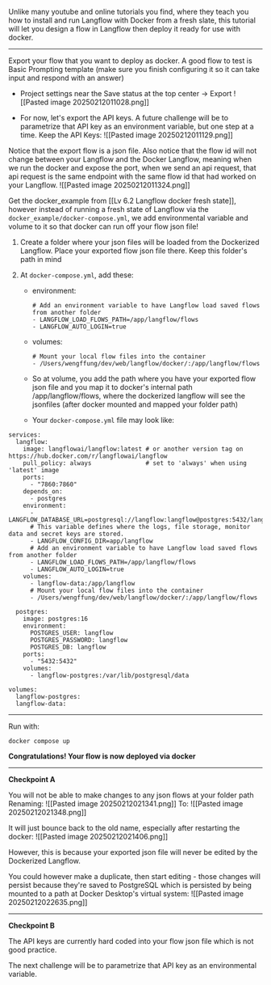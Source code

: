 Unlike many youtube and online tutorials you find, where they teach you how to install and run Langflow with Docker from a fresh slate, this tutorial will let you design a flow in Langflow then deploy it ready for use with docker.

---

Export your flow that you want to deploy as docker. A good flow to test is Basic Prompting template (make sure you finish configuring it so it can take input and respond with an answer)

- Project settings near the Save status at the top center -> Export
	![[Pasted image 20250212011028.png]]
	
- For now, let's export the API keys. A future challenge will be to parametrize that API key as an environment variable, but one step at a time. Keep the API Keys:
	![[Pasted image 20250212011129.png]]

Notice that the export flow is a json file. Also notice that the flow id will not change between your Langflow and the Docker Langflow, meaning when we run the docker and expose the port, when we send an api request, that api request is the same endpoint with the same flow id that had worked on your Langflow.
![[Pasted image 20250212011324.png]]

Get the docker_example from [[Lv 6.2 Langflow docker fresh state]], however instead of running a fresh state of Langflow via the `docker_example/docker-compose.yml`, we add environmental variable and volume to it so that docker can run off your flow json file!

1. Create a folder where your json files will be loaded from the Dockerized Langflow. Place your exported flow json file there. Keep this folder's path in mind
2. At `docker-compose.yml`, add these:
	   
	- environment:
		```
		# Add an environment variable to have Langflow load saved flows from another folder
		- LANGFLOW_LOAD_FLOWS_PATH=/app/langflow/flows
		- LANGFLOW_AUTO_LOGIN=true
		```
	
	- volumes:
		```
		# Mount your local flow files into the container
		- /Users/wengffung/dev/web/langflow/docker/:/app/langflow/flows
		```

	- So at volume, you add the path where you have your exported flow json file and you map it to docker's internal path /app/langflow/flows, where the dockerized langflow will see the jsonfiles (after docker mounted and mapped your folder path)
	- Your `docker-compose.yml` file may look like:
```
services:  
  langflow:  
    image: langflowai/langflow:latest # or another version tag on https://hub.docker.com/r/langflowai/langflow  
    pull_policy: always               # set to 'always' when using 'latest' image  
    ports:  
      - "7860:7860"  
    depends_on:  
      - postgres  
    environment:  
      - LANGFLOW_DATABASE_URL=postgresql://langflow:langflow@postgres:5432/langflow  
      # This variable defines where the logs, file storage, monitor data and secret keys are stored.  
      - LANGFLOW_CONFIG_DIR=app/langflow  
      # Add an environment variable to have Langflow load saved flows from another folder  
      - LANGFLOW_LOAD_FLOWS_PATH=/app/langflow/flows  
      - LANGFLOW_AUTO_LOGIN=true  
    volumes:  
      - langflow-data:/app/langflow  
      # Mount your local flow files into the container  
      - /Users/wengffung/dev/web/langflow/docker/:/app/langflow/flows  
  
  postgres:  
    image: postgres:16  
    environment:  
      POSTGRES_USER: langflow  
      POSTGRES_PASSWORD: langflow  
      POSTGRES_DB: langflow  
    ports:  
      - "5432:5432"  
    volumes:  
      - langflow-postgres:/var/lib/postgresql/data  
  
volumes:  
  langflow-postgres:  
  langflow-data:
```

---

Run with:
```
docker compose up
```

**Congratulations! Your flow is now deployed via docker**

---

**Checkpoint A**

You will not be able to make changes to any json flows at your folder path
Renaming:
![[Pasted image 20250212021341.png]]
To:
![[Pasted image 20250212021348.png]]

It will just bounce back to the old name, especially after restarting the docker:
![[Pasted image 20250212021406.png]]

However, this is because your exported json file will never be edited by the Dockerized Langflow. 

You could however make a duplicate, then start editing - those changes will persist because they're saved to PostgreSQL which is persisted by being mounted to a path at Docker Desktop's virtual system:
![[Pasted image 20250212022635.png]]

---

**Checkpoint B**

The API keys are currently hard coded into your flow json file which is not good practice.

The next challenge will be to parametrize that API key as an environmental variable.